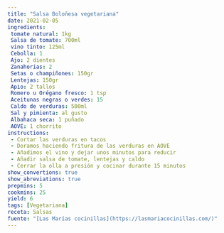 ```yaml
---
title: "Salsa Boloñesa vegetariana"
date: 2021-02-05
ingredients:
 tomate natural: 1kg
 Salsa de tomate: 700ml
 vino tinto: 125ml 
 Cebolla: 1
 Ajo: 2 dientes
 Zanahorias: 2
 Setas o champiñones: 150gr
 Lentejas: 150gr
 Apio: 2 tallos
 Romero u Orégano fresco: 1 tsp
 Aceitunas negras o verdes: 15
 Caldo de verduras: 500ml
 Sal y pimienta: al gusto
 Albahaca seca: 1 puñado
 AOVE: 1 chorrito
instructions:
 - Cortar las verduras en tacos
 - Doramos haciendo fritura de las verduras en AOVE
 - Añadimos el vino y dejar unos minutos para reducir
 - Añadir salsa de tomate, lentejas y caldo
 - Cerrar la olla a presión y cocinar durante 15 minutos
show_convertions: true
show_abreviations: true
prepmins: 5
cookmins: 25
yield: 6
tags: [Vegetariana]
receta: Salsas
fuente: "[Las Marías cocinillas](https://lasmariacocinillas.com/)"
---
```


<!--stackedit_data:
eyJoaXN0b3J5IjpbMTY2NDE1NTIyMCwxNTAyODcwNDk4XX0=
-->